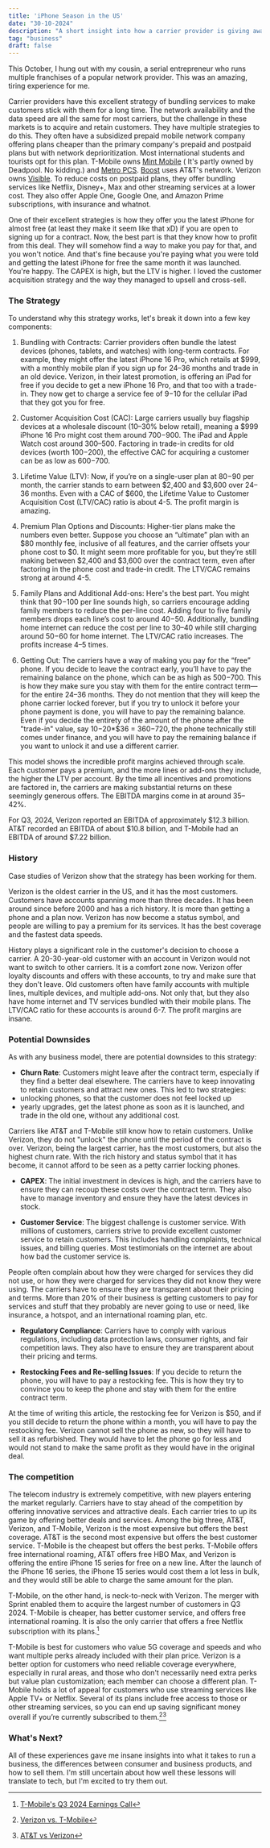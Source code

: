 ```yaml
---
title: 'iPhone Season in the US'
date: "30-10-2024"
description: "A short insight into how a carrier provider is giving away free iPhones"
tag: "business"
draft: false
---
```


This October, I hung out with my cousin, a serial entrepreneur who runs multiple franchises of a popular network provider. This was an amazing, tiring experience for me. 

Carrier providers have this excellent strategy of bundling services to make customers stick with them for a long time. The network availability and the data speed are all the same for most carriers, but the challenge in these markets is to acquire and retain customers. They have multiple strategies to do this. They often have a subsidized prepaid mobile network company offering plans cheaper than the primary company's prepaid and postpaid plans but with network deprioritization. Most international students and tourists opt for this plan. T-Mobile owns [Mint Mobile](https://www.mintmobile.com/) ( It's partly owned by Deadpool. No kidding.) and [Metro PCS](https://www.metrobyt-mobile.com/). [Boost](https://www.boostmobile.com/) uses AT&T's network. Verizon owns [Visible](https://www.visible.com/). To reduce costs on postpaid plans, they offer bundling services like Netflix, Disney+, Max and other streaming services at a lower cost. They also offer Apple One, Google One, and Amazon Prime subscriptions, with insurance and whatnot.

One of their excellent strategies is how they offer you the latest iPhone for almost free (at least they make it seem like that xD) if you are open to signing up for a contract. Now, the best part is that they know how to profit from this deal. They will somehow find a way to make you pay for that, and you won't notice. And that's fine because you're paying what you were told and getting the latest iPhone for free the same month it was launched. You're happy. The CAPEX is high, but the LTV is higher. I loved the customer acquisition strategy and the way they managed to upsell and cross-sell.

### The Strategy

To understand why this strategy works, let's break it down into a few key components:

1. Bundling with Contracts: Carrier providers often bundle the latest devices (phones, tablets, and watches) with long-term contracts. For example, they might offer the latest iPhone 16 Pro, which retails at $999, with a monthly mobile plan if you sign up for 24–36 months and trade in an old device. Verizon, in their latest promotion, is offering an iPad for free if you decide to get a new iPhone 16 Pro,  and that too with a trade-in. They now get to charge a service fee of $9-$10 for the cellular iPad that they got you for free.

2. Customer Acquisition Cost (CAC): Large carriers usually buy flagship devices at a wholesale discount (10–30% below retail), meaning a $999 iPhone 16 Pro might cost them around $700-$900. The iPad and Apple Watch cost around $300–$500. Factoring in trade-in credits for old devices (worth $100-$200), the effective CAC for acquiring a customer can be as low as $600-$700.

3. Lifetime Value (LTV): Now, if you’re on a single-user plan at $80-$90 per month, the carrier stands to earn between $2,400 and $3,600 over 24–36 months. Even with a CAC of $600, the Lifetime Value to Customer Acquisition Cost (LTV/CAC) ratio is about 4-5. The profit margin is amazing.

4. Premium Plan Options and Discounts: Higher-tier plans make the numbers even better. Suppose you choose an “ultimate” plan with an $80 monthly fee, inclusive of all features, and the carrier offsets your phone cost to $0. It might seem more profitable for you, but they’re still making between $2,400 and $3,600 over the contract term, even after factoring in the phone cost and trade-in credit. The LTV/CAC remains strong at around 4-5.

5. Family Plans and Additional Add-ons: Here's the best part. You might think that $90-$100 per line sounds high, so carriers encourage adding family members to reduce the per-line cost. Adding four to five family members drops each line’s cost to around $40-$50. Additionally, bundling home internet can reduce the cost per line to $30–$40 while still charging around $50-$60 for home internet. The LTV/CAC ratio increases. The profits increase 4–5 times. 

6. Getting Out: The carriers have a way of making you pay for the “free” phone. If you decide to leave the contract early, you’ll have to pay the remaining balance on the phone, which can be as high as $500-$700. This is how they make sure you stay with them for the entire contract term—for the entire 24–36 months. They do not mention that they will keep the phone carrier locked forever, but if you try to unlock it before your phone payment is done, you will have to pay the remaining balance. Even if you decide the entirety of the amount of the phone after the "trade-in" value, say $10-$20*$36 = $360-$720, the phone technically still comes under finance, and you will have to pay the remaining balance if you want to unlock it and use a different carrier. 

This model shows the incredible profit margins achieved through scale. Each customer pays a premium, and the more lines or add-ons they include, the higher the LTV per account. By the time all incentives and promotions are factored in, the carriers are making substantial returns on these seemingly generous offers. The EBITDA margins come in at around 35–42%.

For Q3, 2024, Verizon reported an EBITDA of approximately $12.3 billion. AT&T recorded an EBITDA of about $10.8 billion, and T-Mobile had an EBITDA of around $7.22 billion.

### History

Case studies of Verizon show that the strategy has been working for them.

Verizon is the oldest carrier in the US, and it has the most customers. Customers have accounts spanning more than three decades. It has been around since before 2000 and has a rich history. It is more than getting a phone and a plan now. Verizon has now become a status symbol, and people are willing to pay a premium for its services. It has the best coverage and the fastest data speeds.

History plays a significant role in the customer's decision to choose a carrier. A 20-30-year-old customer with an account in Verizon would not want to switch to other carriers. It is a comfort zone now. Verizon offer loyalty discounts and offers with these accounts, to try and make sure that they don't leave. Old customers often have family accounts with multiple lines, multiple devices, and multiple add-ons. Not only that, but they also have home internet and TV services bundled with their mobile plans. The LTV/CAC ratio for these accounts is around 6-7. The profit margins are insane.

### Potential Downsides

As with any business model, there are potential downsides to this strategy:

- **Churn Rate**: Customers might leave after the contract term, especially if they find a better deal elsewhere. The carriers have to keep innovating to retain customers and attract new ones. This led to two strategies:
- unlocking phones, so that the customer does not feel locked up
- yearly upgrades, get the latest phone as soon as it is launched, and trade in the old one, without any additional cost. 

 Carriers like AT&T and T-Mobile still know how to retain customers. Unlike Verizon, they do not "unlock" the phone until the period of the contract is over. Verizon, being the largest carrier, has the most customers, but also the highest churn rate. With the rich history and status symbol that it has become, it cannot afford to be seen as a petty carrier locking phones.

- **CAPEX**: The initial investment in devices is high, and the carriers have to ensure they can recoup these costs over the contract term. They also have to manage inventory and ensure they have the latest devices in stock.

- **Customer Service**: The biggest challenge is customer service. With millions of customers, carriers strive to provide excellent customer service to retain customers. This includes handling complaints, technical issues, and billing queries. Most testimonials on the internet are about how bad the customer service is.

 People often complain about how they were charged for services they did not use, or how they were charged for services they did not know they were using. The carriers have to ensure they are transparent about their pricing and terms. More than 20% of their business is getting customers to pay for services and stuff that they probably are never going to use or need, like insurance, a hotspot, and an international roaming plan, etc.

- **Regulatory Compliance**: Carriers have to comply with various regulations, including data protection laws, consumer rights, and fair competition laws. They also have to ensure they are transparent about their pricing and terms.

- **Restocking Fees and Re-selling Issues**: If you decide to return the phone, you will have to pay a restocking fee. This is how they try to convince you to keep the phone and stay with them for the entire contract term.

 At the time of writing this article, the restocking fee for Verizon is $50, and if you still decide to return the phone within a month, you will have to pay the restocking fee. Verizon cannot sell the phone as new, so they will have to sell it as refurbished. They would have to let the phone go for less and would not stand to make the same profit as they would have in the original deal.

### The competition

The telecom industry is extremely competitive, with new players entering the market regularly. Carriers have to stay ahead of the competition by offering innovative services and attractive deals. Each carrier tries to up its game by offering better deals and services. Among the big three, AT&T, Verizon, and T-Mobile, Verizon is the most expensive but offers the best coverage. AT&T is the second most expensive but offers the best customer service. T-Mobile is the cheapest but offers the best perks. T-Mobile offers free international roaming, AT&T offers free HBO Max, and Verizon is offering the entire iPhone 15 series for free on a new line. After the launch of the iPhone 16 series, the iPhone 15 series would cost them a lot less in bulk, and they would still be able to charge the same amount for the plan.

T-Mobile, on the other hand, is neck-to-neck with Verizon. The merger with Sprint enabled them to acquire the largest number of customers in Q3 2024. T-Mobile is cheaper, has better customer service, and offers free international roaming. It is also the only carrier that offers a free Netflix subscription with its plans.[^1]

T-Mobile is best for customers who value 5G coverage and speeds and who want multiple perks already included with their plan price.
Verizon is a better option for customers who need reliable coverage everywhere, especially in rural areas, and those who don't necessarily need extra perks but value plan customization; each member can choose a different plan. T-Mobile holds a lot of appeal for customers who use streaming services like Apple TV+ or Netflix. Several of its plans include free access to those or other streaming services, so you can end up saving significant money overall if you’re currently subscribed to them.[^2][^3]

### What's Next?

All of these experiences gave me insane insights into what it takes to run a business, the differences between consumer and business products, and how to sell them. I'm still uncertain about how well these lessons will translate to tech, but I'm excited to try them out.

[^1]: [T-Mobile's Q3 2024 Earnings Call](https://www.t-mobile.com/news/business/t-mobile-q3-2024-earnings)
[^2]: [Verizon vs. T-Mobile](https://www.usnews.com/360-reviews/services/cell-phone-plans/tmobile-vs-att)
[^3]: [AT&T vs Verizon](https://www.usnews.com/360-reviews/services/cell-phone-plans/att-vs-verizon)
